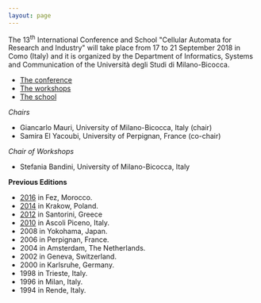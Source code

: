 ```yaml
---
layout: page
---
```


The 13<sup>th</sup> International Conference and School "Cellular Automata for Research and Industry" will take place from 17 to 21 September 2018 in Como (Italy) and it is organized by the Department of Informatics, Systems and Communication of the Università degli Studi di Milano-Bicocca.

- [The conference](/conference)
- [The workshops](/workshops)
- [The school](/school)

_Chairs_

- Giancarlo Mauri, University of Milano-Bicocca, Italy (chair)
- Samira El Yacoubi, University of Perpignan, France (co-chair)

_Chair of Workshops_

- Stefania Bandini, University of Milano-Bicocca, Italy

**Previous Editions**

- [2016](http://acri2016.complexworld.net) in Fez, Morocco. [<i class="fa fa-book" aria-hidden="true"></i>](http://www.springer.com/us/book/978-3-319-44364-5)
- [2014](http://www.acri2014.agh.edu.pl/doku.php) in Krakow, Poland. [<i class="fa fa-book" aria-hidden="true"></i>](http://www.springer.com/us/book/9783319115191)
- [2012](http://acri2012.duth.gr) in Santorini, Greece [<i class="fa fa-book" aria-hidden="true"></i>](http://www.springer.com/us/book/9783642333491)
- [2010](http://www.acri2010.disco.unimib.it) in Ascoli Piceno, Italy. [<i class="fa fa-book" aria-hidden="true"></i>]()
- 2008 in Yokohama, Japan. [<i class="fa fa-book" aria-hidden="true"></i>](http://www.springer.com/us/book/9783642159787)
- 2006 in Perpignan, France. [<i class="fa fa-book" aria-hidden="true"></i>](http://www.springer.com/us/book/9783540409298)
- 2004 in Amsterdam, The Netherlands. [<i class="fa fa-book" aria-hidden="true"></i>](http://www.springer.com/us/book/9783540235965)
- 2002 in Geneva, Switzerland. [<i class="fa fa-book" aria-hidden="true"></i>](http://www.springer.com/us/book/9783540443049)
- 2000 in Karlsruhe, Germany. [<i class="fa fa-book" aria-hidden="true"></i>](http://www.springer.com/in/book/9781852333881)
- 1998 in Trieste, Italy. [<i class="fa fa-book" aria-hidden="true"></i>](http://www.springer.com/in/book/9781852330484)
- 1996 in Milan, Italy. [<i class="fa fa-book" aria-hidden="true"></i>](http://www.springer.com/us/book/9783540760917)
- 1994 in Rende, Italy. [<i class="fa fa-book" aria-hidden="true"></i>](http://staff.icar.cnr.it/spezzano/acri94.html)
